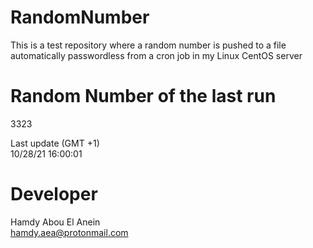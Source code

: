 # RandomNumber    
This is a test repository where a random number is pushed to a file automatically passwordless from a cron job in my Linux CentOS server    
# Random Number of the last run   
3323
      
Last update (GMT +1)    
10/28/21 16:00:01
# Developer    
Hamdy Abou El Anein   
hamdy.aea@protonmail.com
